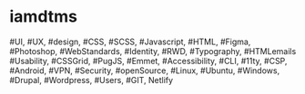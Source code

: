 # iamdtms

#UI, #UX, #design, #CSS, #SCSS, #Javascript, #HTML, #Figma, #Photoshop, #WebStandards, #Identity, #RWD, #Typography, #HTMLemails #Usability, #CSSGrid, #PugJS, #Emmet, #Accessibility, #CLI, #11ty, #CSP, #Android, #VPN, #Security, #openSource, #Linux, #Ubuntu, #Windows, #Drupal, #Wordpress, #Users, #GIT, Netlify
